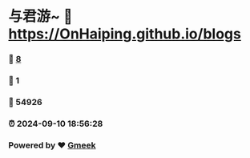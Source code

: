 # 与君游~ :link: https://OnHaiping.github.io/blogs 
### :page_facing_up: [8](https://OnHaiping.github.io/blogs/tag.html) 
### :speech_balloon: 1 
### :hibiscus: 54926 
### :alarm_clock: 2024-09-10 18:56:28 
### Powered by :heart: [Gmeek](https://github.com/Meekdai/Gmeek)
